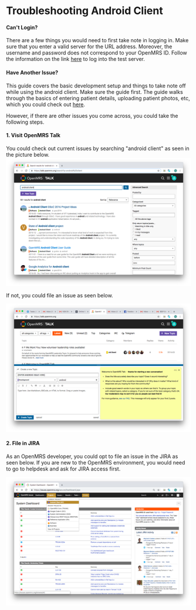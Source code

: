 # Troubleshooting Android Client

#### Can't Login?

There are a few things you would need to first take note in logging in. Make sure that you enter a valid server for the URL address. Moreover, the username and password does not correspond to your OpenMRS ID. Follow the information on the link [here](https://openmrs.github.io/openmrs-android-client-user-guide/introduction.html) to log into the test server. 

#### Have Another Issue?

This guide covers the basic development setup and things to take note off while using the android client. Make sure the guide first. The guide walks through the basics of entering patient details, uploading patient photos, etc, which you could check out [here](https://openmrs.github.io/openmrs-android-client-user-guide/features.html).

However, if there are other issues you come across, you could take the following steps.

#### 1. Visit OpenMRS Talk 

You could check out current issues by searching "android client" as seen in the picture below. 
![OpenMRS Talk Android Client Issues](assets/openmrs_talk_android_client.png)

If not, you could file an issue as seen below. 

![OpenMRS Talk Android Client Filing Issue](assets/openmrs_talk_android_client_file_issue.png)

#### 2. File in JIRA 

As an OpenMRS developer, you could opt to file an issue in the JIRA as seen below. If you are new to the OpenMRS environment, you would need to go to helpdesk and ask for JIRA access first.

![OpenMRS JIRA Android Client Filing Issue](assets/openmrs_jira_android_client_file_issue.png)


